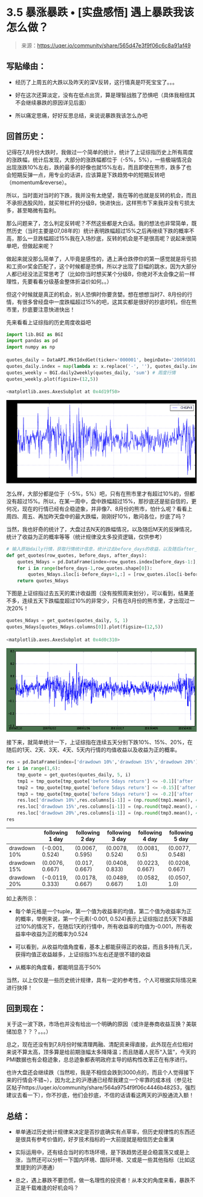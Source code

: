 

# 3.5 暴涨暴跌 • [实盘感悟] 遇上暴跌我该怎么做？

> 来源：https://uqer.io/community/share/565d47e3f9f06c6c8a91af49

## 写贴缘由：

+ 经历了上周五的大跌以及昨天的深V反转，这行情真是吓死宝宝了。。。

+ 好在这次还算淡定，没有在低点出货，算是理智战胜了恐惧吧（具体我相信其不会继续暴跌的原因详见后面）

+ 所以痛定思痛，好好反思总结，来说说暴跌我该怎么办吧

## 回首历史：

记得在7,8月份大跌时，我做过一个简单的统计，统计了上证综指历史上所有周度的涨跌幅，统计后发现，大部分的涨跌幅都位于（-5%，5%），一些极端情况会出现涨跌10%左右，跌的最多的好像也就15%左右，而且即使在熊市，跌多了也会短期反弹一点，用专业的话讲，应该算是下跌趋势中的短期反转吧（momentum&reverse）。

所以，当时面对当时的下跌，我并没有太绝望，我在等的也就是反转的机会，而且不承担选股风险，就买带杠杆的分级B，快进快出，这样熊市下来我并没有亏损太多，甚至略微有盈利。

那么问题来了，怎么判定反转呢？不然这些都是大白话。我的想法也非常简单，既然历史（当时主要是07,08年的）统计表明跌幅超过15%之后再继续下跌的概率不高，那么一旦跌幅超过15%我在入场抄底，反转的机会是不是很高呢？说起来很简单吧，但做起来呢？

做起来就没那么简单了，人毕竟是感性的，遇上满仓跌停你的第一感觉就是将亏损和工资or奖金匹配了，这个时候都是恐惧，所以才出现了巨幅的跳水，因为大部分人都已经没法正常思考了（比如你当时想买某个分级B，你绝对不太会像之前一样理性，先要看看分级基金整体折溢价如何。。）

但这个时候就是真正的机会，别人恐惧时你要贪婪。想在想想当时7、8月份的行情，有很多曾经盘中一度跌幅超过15%的吧，这其实都是很好的抄底时机，但在熊市里，抄底要注意快进快出！ 

先来看看上证综指的历史周度收益吧

```py
import lib.BGI as BGI 
import pandas as pd
import numpy as np

quotes_daily = DataAPI.MktIdxdGet(ticker='000001', beginDate='20050101', field='tradeDate,CHGPct', pandas='1').set_index('tradeDate')
quotes_daily.index = map(lambda x: x.replace('-', ''), quotes_daily.index)
quotes_weekly = BGI.daily2weekly(quotes_daily, 'sum') # 周度行情
quotes_weekly.plot(figsize=(12,5))

<matplotlib.axes.AxesSubplot at 0x4d19f50>
```

![](img/DzC5GPf59h+kAAAAAElFTkSuQmCC.png)

怎么样，大部分都是位于（-5%，5%）吧，只有在熊市里才有超过10%的，但都没有超过15%。所以，在某一周中，盘中跌幅超过15%，那抄底还是挺自信的，更何况，现在的行情已经有企稳迹象，并非像7、8月份的熊市，怕什么呢？看看上周四、周五、再加昨天盘中的最大跌幅，刚刚好10%，敢问各位，抄底了吗？

当然，我也好奇的统计了，大盘过去N天的跌幅情况，以及随后M天的反弹情况，统计了收益为正的概率等等（统计规律没太多投资逻辑，仅供参考）

```py
# 输入原始daily行情，获取行情统计信息，统计过去before_days的收益，以及随后after_days的收益
def get_quotes(row_quotes, before_days, after_days):
    quotes_Ndays = pd.DataFrame(index=row_quotes.index[before_days-1:], columns=['before '+str(before_days)+'days return','after '+str(after_days)+'days return'], data=0.0)
    for i in range(before_days-1,row_quotes.shape[0]):
        quotes_Ndays.iloc[i-before_days+1,:] = [row_quotes.iloc[i-before_days+1:i+1]['CHGPct'].values.sum(),row_quotes.iloc[i+1:i+1+after_days]['CHGPct'].values.sum()]
    return quotes_Ndays
```

下图是上证综指过去五天的累计收益图（没有按照周来划分），可以看到，结果差不多，连续五天下跌幅度超过10%的非常少，只有在8月份的熊市里，才出现过一次20%！

```py
quotes_Ndays = get_quotes(quotes_daily, 5, 1)
quotes_Ndays[quotes_Ndays.columns[0]].plot(figsize=(12,5))

<matplotlib.axes.AxesSubplot at 0x4d0c310>
```

![](img/1fd70b06abdfd7fccccf418670fbe2e3.png)

接下来，就简单统计一下，上证综指在连续五天分别下跌10%、15%、20%，在随后的1天、2天、3天、4天、5天内行情的均值收益以及收益为正的概率。

```py
res = pd.DataFrame(index=['drawdown 10%','drawdown 15%','drawdown 20%'], columns=['following 1 day','following 2 day','following 3 day','following 4 day','following 5 day'])
for i in range(1,6):
    tmp_quote = get_quotes(quotes_daily, 5, i)
    tmp1 = tmp_quote[tmp_quote['before 5days return'] <= -0.1]['after '+str(i)+'days return']
    tmp2 = tmp_quote[tmp_quote['before 5days return'] <= -0.15]['after '+str(i)+'days return']
    tmp3 = tmp_quote[tmp_quote['before 5days return'] <= -0.2]['after '+str(i)+'days return']
    res.loc['drawdown 10%',res.columns[i-1]] = (np.round(tmp1.mean(), 4), np.round(float(sum(tmp1>0))/len(tmp1), 3))
    res.loc['drawdown 15%',res.columns[i-1]] = (np.round(tmp2.mean(), 4), np.round(float(sum(tmp2>0))/len(tmp2), 3))
    res.loc['drawdown 20%',res.columns[i-1]] = (np.round(tmp3.mean(), 4), np.round(float(sum(tmp3>0))/len(tmp3),3))
res
```


| | following 1 day | following 2 day | following 3 day | following 4 day | following 5 day |
| --- | --- | --- | --- | --- | --- |
| drawdown 10% | (-0.001, 0.524) | (0.0067, 0.595) | (0.0078, 0.524) | (0.0081, 0.5) | (0.0077, 0.548) |
| drawdown 15% | (0.0076, 0.667) | (0.017, 0.667) | (0.0408, 0.833) | (0.0223, 0.667) | (0.0208, 0.667) |
| drawdown 20% | (-0.0119, 0.333) | (0.0178, 0.667) | (0.0489, 0.667) | (0.0582, 1.0) | (0.0507, 1.0) |

如上表所示：

+ 每个单元格是一个tuple，第一个值为收益率的均值，第二个值为收益率为正的概率，举例来说，第一个元素(-0.001, 0.524)表示上证综指过去5天下跌超过10%的情况下，在随后1天的行情中，所有收益率的均值为-0.001，所有收益率中收益为正的概率为0.524

+ 可以看到，从收益均值角度看，基本上都能获得正的收益，而且多持有几天，获得均值正收益越多，上证综指3%左右还是很不错的收益

+ 从概率的角度看，都能明显高于50%

当然，以上仅仅是一些历史统计规律，具有一定的参考性，个人可根据实际情况来进行抉择！

## 回到现在：

关于这一波下跌，市场也并没有给出一个明确的原因（或许是券商收益互换？美联储加息？？？。。。）

总之，现在还没有到7,8月份时候清理两融、清配资来得直接，此外现在点位相对来说不算太高，顶多算是给前期涨幅太多降降温；而且随着人民币“入篮”，今天的PMI数据也有企稳迹象，总总迹象都表明政府主导的结构性改革正在有序进行。

也许大盘还会继续跌（当然啦，我是不相信会跌到3000点的，而且个人觉得接下来的行情会不错~），因为北上的沪港通已经帮我建立一个牢靠的成本线（参见社区帖子https://uqer.io/community/share/564a9754f9f06c4446b48253，强烈建议去看一下），你不抄底，他们会抄底，不信的话请看这两天的沪股通流入额！ 

## 总结：

+ 单单通过历史统计规律来决定是否抄底确实有点草率，但历史规律性的东西还是很具有参考价值的，好歹技术指标的一大前提就是相信历史会重演

+ 实际运用中，还有结合当时的市场环境，是下跌趋势还是企稳震荡又或是上涨，当然还可以分析一下国内环境、国际环境、又或是一些其他指标（比如这里提到的沪港通）

+ 总之，遇上暴跌不要恐慌，做一名理性的投资者！从本文的角度来看，暴跌不正是千载难逢的好机会吗？

